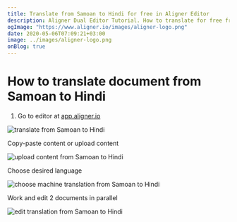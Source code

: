 ```yaml
---
title: Translate from Samoan to Hindi for free in Aligner Editor
description: Aligner Dual Editor Tutorial. How to translate for free from Samoan to Hindi. Aligner is multilingual document management platform. 
ogImage: "https://www.aligner.io/images/aligner-logo.png"
date: 2020-05-06T07:09:21+03:00
image: ../images/aligner-logo.png
onBlog: true
---
```


# How to translate document from Samoan to Hindi

1. Go to editor at [app.aligner.io](https://app.aligner.io "Aligner App web page")

![translate from Samoan to Hindi](../aligner-blank-editor.png "translate from Samoan to Hindi")

Copy-paste content or upload content

![upload content from Samoan to Hindi](../aligner-uploaded-document.png "upload content from Samoan to Hindi")

Choose desired language

![choose machine translation from Samoan to Hindi](../aligner-language-dropdown.png "choose machine translation from Samoan to Hindi")

Work and edit 2 documents in parallel

![edit translation from Samoan to Hindi](../aligner-double-sitded-editor.png "edit translation from Samoan to Hindi")

